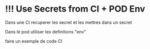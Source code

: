 # !!! Use Secrets from CI + POD Env

Dans une CI recuperer les secret et les mettres dans un secret

Dans le pod utiliser les definitions "env"

faire un exemple de code CI
